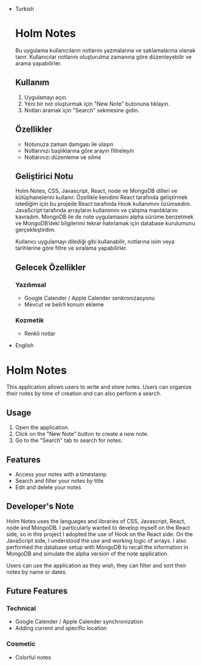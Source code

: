 - Turkish
    
    # **Holm Notes**
    
    Bu uygulama kullanıcıların notlarını yazmalarına ve saklamalarına olanak tanır. Kullanıcılar notlarını oluşturulma zamanına göre düzenleyebilir ve arama yapabilirler.
    
    ## **Kullanım**
    
    1. Uygulamayı açın.
    2. Yeni bir not oluşturmak için "New Note" butonuna tıklayın.
    3. Notları aramak için "Search" sekmesine gidin.
    
    ## **Özellikler**
    
    - Notunuza zaman damgası ile ulaşın
    - Notlarınızı başlıklarına göre arayın filtreleyin
    - Notlarınızı düzenleme ve silme
    
    ## **Geliştirici Notu**
    
    Holm Notes, CSS, Javascript, React, node ve MongoDB dilleri ve kütüphanelerini kullanır. Özellikle kendimi React tarafında geliştirmek istediğim için bu projede React tarafında Hook kullanımını özümsedim. JavaScript tarafında arrayların kullanımını ve çalışma mantıklarını kavradım. MongoDB ile de note uygulamasını alpha sürüme benzetmek ve MongoDB’deki bilgilerimi tekrar hatırlamak için database kurulumunu gerçekleştirdim. 
    
    Kullanıcı uygulamayı dilediği gibi kullanabilir, notlarına isim veya tarihlerine göre filtre ve sıralama yapabilirler.
    
    ## **Gelecek Özellikler**
    
    ### **Yazılımsal**
    
    - Google Calender / Apple Calender senkronizasyonu
    - Mevcut ve belirli konum ekleme
    
    ### **Kozmetik**
    
    - Renkli notlar


- English


# **Holm Notes**

This application allows users to write and store notes. Users can organize their notes by time of creation and can also perform a search.

## **Usage**

1. Open the application.
2. Click on the "New Note" button to create a new note.
3. Go to the "Search" tab to search for notes.

## **Features**

- Access your notes with a timestamp
- Search and filter your notes by title
- Edit and delete your notes

## **Developer's Note**

Holm Notes uses the languages and libraries of CSS, Javascript, React, node and MongoDB. I particularly wanted to develop myself on the React side, so in this project I adopted the use of Hook on the React side. On the JavaScript side, I understood the use and working logic of arrays. I also performed the database setup with MongoDB to recall the information in MongoDB and simulate the alpha version of the note application.

Users can use the application as they wish, they can filter and sort their notes by name or dates.

## **Future Features**

### **Technical**

- Google Calender / Apple Calender synchronization
- Adding current and specific location

### **Cosmetic**

- Colorful notes
